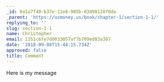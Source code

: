 ```yaml
---
_id: 0a1a7f40-b37e-11e8-985b-03898128f0da
_parent: 'https://usmoney.us/book/chapter-1/section-1-1/'
replying_to: ''
slug: section-1-1
name: Christopher
email: 1351c6fe7d0033057af7b709ed83a367
date: '2018-09-08T15:44:15.734Z'
approved: false
title: Comment
---
```

Here is my message
